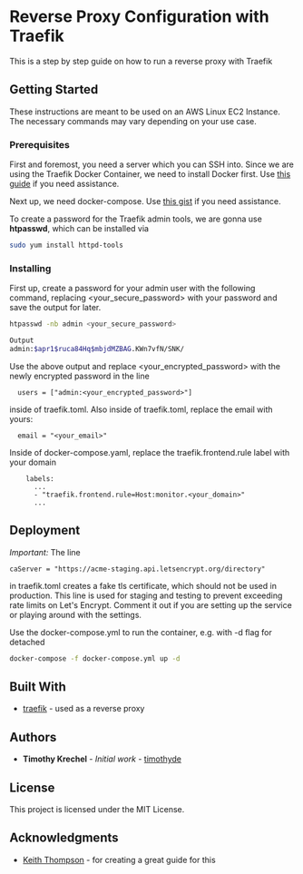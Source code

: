 # Reverse Proxy Configuration with Traefik

This is a step by step guide on how to run a reverse proxy with Traefik

## Getting Started

These instructions are meant to be used on an AWS Linux EC2 Instance. The necessary commands may vary depending on your use case.

### Prerequisites

First and foremost, you need a server which you can SSH into.
Since we are using the Traefik Docker Container, we need to install Docker first.
Use [this guide](https://docs.aws.amazon.com/AmazonECS/latest/developerguide/docker-basics.html#install_docker) if you need assistance.

Next up, we need docker-compose.
Use [this gist](https://gist.github.com/benfogel/041e3c4b8b856cdcdfd8d9d5aa0a7f73) if you need assistance.

To create a password for the Traefik admin tools, we are gonna use **htpasswd**, which can be installed via

```sh
sudo yum install httpd-tools
```

### Installing

First up, create a password for your admin user with the following command, replacing <your_secure_password> with your password and save the output for later.

```sh
htpasswd -nb admin <your_secure_password>

Output
admin:$apr1$ruca84Hq$mbjdMZBAG.KWn7vfN/SNK/
```

Use the above output and replace <your_encrypted_password> with the newly encrypted password in the line

```
  users = ["admin:<your_encrypted_password>"]
```

inside of traefik.toml.
Also inside of traefik.toml, replace the email with yours:

```
  email = "<your_email>"
```

Inside of docker-compose.yaml, replace the traefik.frontend.rule label with your domain

```
    labels:
      ...
      - "traefik.frontend.rule=Host:monitor.<your_domain>"
      ...
```

## Deployment

_Important:_ The line

```
caServer = "https://acme-staging.api.letsencrypt.org/directory"
```

in traefik.toml creates a fake tls certificate, which should not be used in production. This line is used for staging and testing to prevent exceeding rate limits on Let's Encrypt. Comment it out if you are setting up the service or playing around with the settings.

Use the docker-compose.yml to run the container, e.g. with -d flag for detached

```sh
docker-compose -f docker-compose.yml up -d
```

## Built With

- [traefik](https://traefik.io) - used as a reverse proxy

## Authors

- **Timothy Krechel** - _Initial work_ - [timothyde](https://timothy.de)

## License

This project is licensed under the MIT License.

## Acknowledgments

- [Keith Thompson](https://www.digitalocean.com/community/tutorials/how-to-use-traefik-as-a-reverse-proxy-for-docker-containers-on-ubuntu-16-04) - for creating a great guide for this
